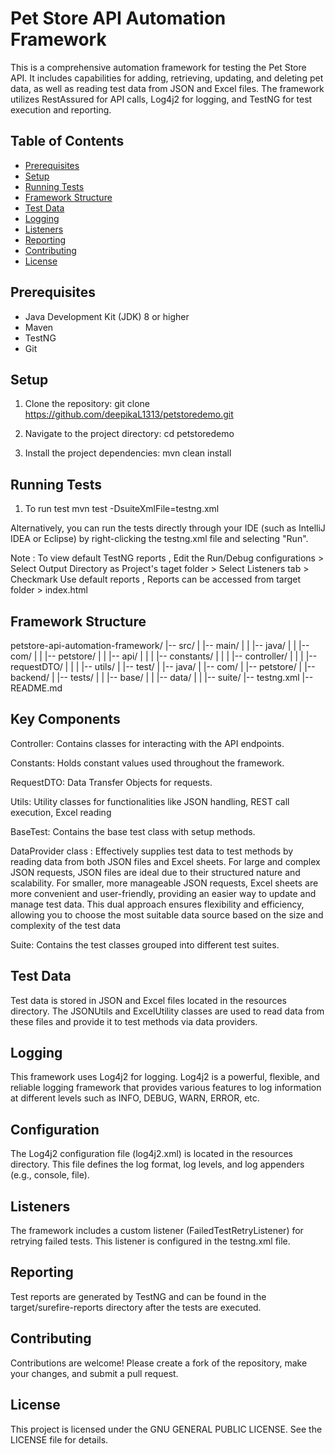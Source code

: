 # Pet Store API Automation Framework

This is a comprehensive automation framework for testing the Pet Store API. It includes capabilities for adding, retrieving, updating, and deleting pet data, as well as reading test data from JSON and Excel files. The framework utilizes RestAssured for API calls, Log4j2 for logging, and TestNG for test execution and reporting.

## Table of Contents
- [Prerequisites](#prerequisites)
- [Setup](#setup)
- [Running Tests](#running-tests)
- [Framework Structure](#framework-structure)
- [Test Data](#test-data)
- [Logging](#logging)
- [Listeners](#listeners)
- [Reporting](#reporting)
- [Contributing](#contributing)
- [License](#license)

## Prerequisites
- Java Development Kit (JDK) 8 or higher
- Maven
- TestNG
- Git

## Setup
1. Clone the repository:
    git clone https://github.com/deepikaL1313/petstoredemo.git
   
2. Navigate to the project directory:
   cd petstoredemo
   
3. Install the project dependencies:
   mvn clean install 
   
## Running Tests
1. To run test
  mvn test -DsuiteXmlFile=testng.xml

Alternatively, you can run the tests directly through your IDE (such as IntelliJ IDEA or Eclipse) by right-clicking the testng.xml file and selecting "Run".

Note : To view default TestNG reports , Edit the Run/Debug configurations > Select Output Directory as Project's taget folder > Select Listeners tab > Checkmark Use default reports , Reports can be accessed from target folder > index.html

## Framework Structure

petstore-api-automation-framework/
|-- src/
|   |-- main/
|   |   |-- java/
|   |       |-- com/
|   |           |-- petstore/
|   |               |-- api/
|   |               |   |-- constants/
|   |               |   |-- controller/
|   |               |   |-- requestDTO/
|   |               |   |-- utils/
|   |-- test/
|       |-- java/
|           |-- com/
|               |-- petstore/
|                   |-- backend/
|                       |-- tests/
|                       |   |-- base/
|                       |   |-- data/
|                       |   |-- suite/
|-- testng.xml
|-- README.md

## Key Components
Controller: Contains classes for interacting with the API endpoints.

Constants: Holds constant values used throughout the framework.

RequestDTO: Data Transfer Objects for requests.

Utils: Utility classes for  functionalities like JSON handling, REST call execution, Excel reading

BaseTest: Contains the base test class with setup methods.

DataProvider class : Effectively supplies test data to test methods by reading data from both JSON files and Excel sheets. For large and complex JSON requests, JSON files are ideal due to their structured nature and scalability. For smaller, more manageable JSON requests, Excel sheets are more convenient and user-friendly, providing an easier way to update and manage test data. This dual approach ensures flexibility and efficiency, allowing you to choose the most suitable data source based on the size and complexity of the test data

Suite: Contains the test classes grouped into different test suites.

## Test Data
Test data is stored in JSON and Excel files located in the resources directory. The JSONUtils and ExcelUtility classes are used to read data from these files and provide it to test methods via data providers.

## Logging
This framework uses Log4j2 for logging. Log4j2 is a powerful, flexible, and reliable logging framework that provides various features to log information at different levels such as INFO, DEBUG, WARN, ERROR, etc.

## Configuration
The Log4j2 configuration file (log4j2.xml) is located in the resources directory. This file defines the log format, log levels, and log appenders (e.g., console, file).

## Listeners
The framework includes a custom listener (FailedTestRetryListener) for retrying failed tests. This listener is configured in the testng.xml file.

## Reporting
Test reports are generated by TestNG and can be found in the target/surefire-reports directory after the tests are executed.

## Contributing
Contributions are welcome! Please create a fork of the repository, make your changes, and submit a pull request.

## License
This project is licensed under the GNU GENERAL PUBLIC LICENSE. See the LICENSE file for details.


